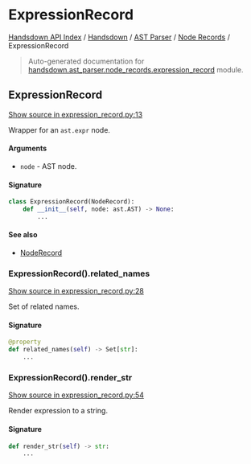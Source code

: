 # ExpressionRecord

[Handsdown API Index](../../../README.md#handsdown-api-index) /
[Handsdown](../../index.md#handsdown) /
[AST Parser](../index.md#ast-parser) /
[Node Records](./index.md#node-records) /
ExpressionRecord

> Auto-generated documentation for [handsdown.ast_parser.node_records.expression_record](https://github.com/vemel/handsdown/blob/main/handsdown/ast_parser/node_records/expression_record.py) module.

## ExpressionRecord

[Show source in expression_record.py:13](https://github.com/vemel/handsdown/blob/main/handsdown/ast_parser/node_records/expression_record.py#L13)

Wrapper for an `ast.expr` node.

#### Arguments

- `node` - AST node.

#### Signature

```python
class ExpressionRecord(NodeRecord):
    def __init__(self, node: ast.AST) -> None:
        ...
```

#### See also

- [NodeRecord](./node_record.md#noderecord)

### ExpressionRecord().related_names

[Show source in expression_record.py:28](https://github.com/vemel/handsdown/blob/main/handsdown/ast_parser/node_records/expression_record.py#L28)

Set of related names.

#### Signature

```python
@property
def related_names(self) -> Set[str]:
    ...
```

### ExpressionRecord().render_str

[Show source in expression_record.py:54](https://github.com/vemel/handsdown/blob/main/handsdown/ast_parser/node_records/expression_record.py#L54)

Render expression to a string.

#### Signature

```python
def render_str(self) -> str:
    ...
```



